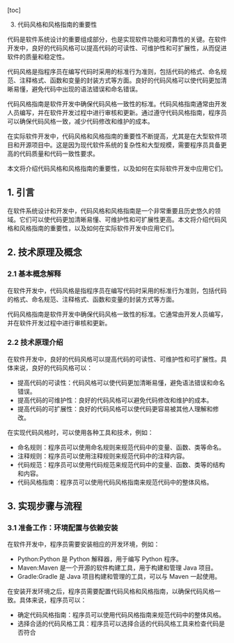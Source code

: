 
[toc]                    
                
                
3. 代码风格和风格指南的重要性

代码是软件系统设计的重要组成部分，也是实现软件功能和可靠性的关键。在软件开发中，良好的代码风格可以提高代码的可读性、可维护性和可扩展性，从而促进软件的质量和稳定性。

代码风格是指程序员在编写代码时采用的标准行为准则，包括代码的格式、命名规范、注释格式、函数和变量的封装方式等方面。良好的代码风格可以使代码更加清晰易懂，避免代码中出现的语法错误和命名错误。

代码风格指南是软件开发中确保代码风格一致性的标准。代码风格指南通常由开发人员编写，并在软件开发过程中进行审核和更新。通过遵守代码风格指南，程序员可以确保代码风格一致，减少代码修改和维护的成本。

在实际软件开发中，代码风格和风格指南的重要性不断提高，尤其是在大型软件项目和开源项目中。这是因为现代软件系统的复杂性和大型规模，需要程序员具备更高的代码质量和代码一致性要求。

本文将介绍代码风格和风格指南的重要性，以及如何在实际软件开发中应用它们。

## 1. 引言

在软件系统设计和开发中，代码风格和风格指南是一个非常重要且历史悠久的领域。它们可以使代码更加清晰易懂、可维护性和可扩展性更高。本文将介绍代码风格和风格指南的重要性，以及如何在实际软件开发中应用它们。

## 2. 技术原理及概念

### 2.1 基本概念解释

在软件开发中，代码风格是指程序员在编写代码时采用的标准行为准则，包括代码的格式、命名规范、注释格式、函数和变量的封装方式等方面。

代码风格指南是软件开发中确保代码风格一致性的标准。它通常由开发人员编写，并在软件开发过程中进行审核和更新。

### 2.2 技术原理介绍

在软件开发中，良好的代码风格可以提高代码的可读性、可维护性和可扩展性。具体来说，良好的代码风格可以：

- 提高代码的可读性：代码风格可以使代码更加清晰易懂，避免语法错误和命名错误。
- 提高代码的可维护性：良好的代码风格可以避免代码修改和维护的成本。
- 提高代码的可扩展性：良好的代码风格可以使代码更容易被其他人理解和修改。

在实现代码风格时，可以使用各种工具和技术，例如：

- 命名规则：程序员可以使用命名规则来规范代码中的变量、函数、类等命名。
- 注释规则：程序员可以使用注释规则来规范代码中的注释内容。
- 代码规范：程序员可以使用代码规范来规范代码中的变量、函数、类等的结构和内容。
- 代码风格指南：程序员可以使用代码风格指南来规范代码中的整体风格。

## 3. 实现步骤与流程

### 3.1 准备工作：环境配置与依赖安装

在软件开发中，程序员需要安装相应的开发环境，例如：

- Python:Python 是 Python 解释器，用于编写 Python 程序。
- Maven:Maven 是一个开源的软件构建工具，用于构建和管理 Java 项目。
- Gradle:Gradle 是 Java 项目构建和管理的工具，可以与 Maven 一起使用。

在安装开发环境之后，程序员需要配置代码风格和风格指南，以确保代码风格一致。具体来说，程序员可以：

- 确定代码风格指南：程序员可以使用代码风格指南来规范代码中的整体风格。
- 选择合适的代码风格工具：程序员可以选择合适的代码风格工具来检查代码是否符合

